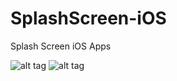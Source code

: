 # SplashScreen-iOS
Splash Screen iOS Apps

![alt tag](https://3.bp.blogspot.com/-o0-tYzPyr3s/Vwnvb-kOpnI/AAAAAAAABbU/6XQxlgt7ovstHAFdd24VaUZsw9Vwqv3SQ/s1600/Simulator%2BScreen%2BShot%2BApr%2B10%252C%2B2016%252C%2B12.09.20%2BAM.png "Splash Screen")
![alt tag](https://1.bp.blogspot.com/-eEurx9V__W8/VwnvsWbE4cI/AAAAAAAABbc/ITEq8KGVcH0q6ximDm8Tt16MvS1Glpcow/s1600/Simulator%2BScreen%2BShot%2BApr%2B10%252C%2B2016%252C%2B12.11.38%2BAM.png "Main Screen")
